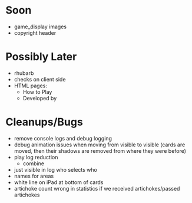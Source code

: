 Soon
===
- game_display images
- copyright header

Possibly Later
===
- rhubarb
- checks on client side
- HTML pages:
  - How to Play
  - Developed by

Cleanups/Bugs
===
- remove console logs and debug logging
- debug animation issues when moving from visible to visible
  (cards are moved, then their shadows are removed from where they were before)
- play log reduction
  - combine
- just visible in log who selects who
- names for areas
- white line on iPad at bottom of cards
- artichoke count wrong in statistics if we received artichokes/passed artichokes

